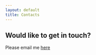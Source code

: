 ```yaml
---
layout: default
title: Contacts
---
```


<!-- [Home](index.md)  | [CV](cv.md) | [Publications](publications.md) | [Scripts and coding tutorials](coding.md) | [Contact me](contacts.md) -->

## Would like to get in touch?

Please email me [here](mailto:grig@hotmail.it)
